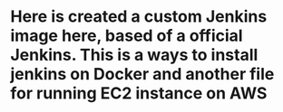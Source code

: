 # Here is created a custom Jenkins image here, based of a official Jenkins. This is a ways to install jenkins on Docker and another file for running EC2 instance on AWS
